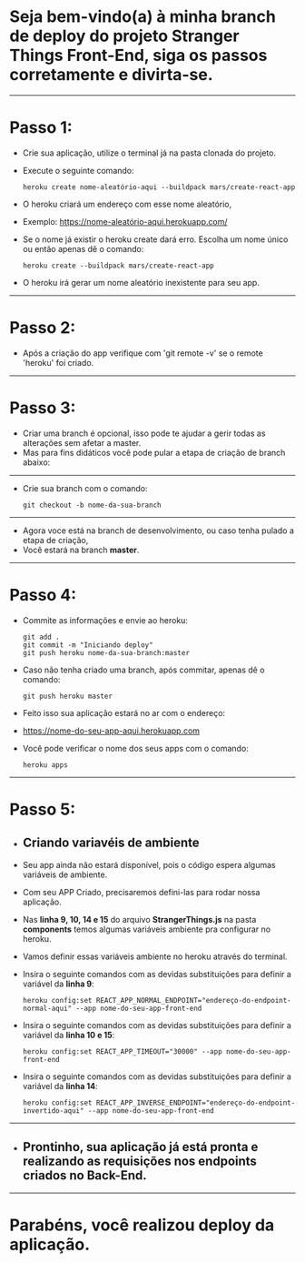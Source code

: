 # Seja bem-vindo(a) à minha branch de deploy do projeto Stranger Things Front-End, siga os passos corretamente e divirta-se.
---
# Passo 1:

* Crie sua aplicação, utilize o terminal já na pasta clonada do projeto.
* Execute o seguinte comando:

      heroku create nome-aleatório-aqui --buildpack mars/create-react-app

* O heroku criará um endereço com esse nome aleatório,
* Exemplo: https://nome-aleatório-aqui.herokuapp.com/
* Se o nome já existir o heroku create dará erro. Escolha um nome único ou então apenas dê o comando:

      heroku create --buildpack mars/create-react-app

* O heroku irá gerar um nome aleatório inexistente para seu app.
---
# Passo 2:

* Após a criação do app verifique com 'git remote -v' se o remote 'heroku' foi criado.
---
# Passo 3:

* Criar uma branch é opcional, isso pode te ajudar a gerir todas as alterações sem afetar a master.
* Mas para fins didáticos você pode pular a etapa de criação de branch abaixo:
---
* Crie sua branch com o comando:

      git checkout -b nome-da-sua-branch

---

* Agora voce está na branch de desenvolvimento, ou caso tenha pulado a etapa de criação,
* Você estará na branch <strong>master</strong>.
---
# Passo 4:

* Commite as informações e envie ao heroku:

      git add .
      git commit -m "Iniciando deploy"
      git push heroku nome-da-sua-branch:master

* Caso não tenha criado uma branch, após commitar, apenas dê o comando:
      
      git push heroku master

* Feito isso sua aplicação estará no ar com o endereço:

* https://nome-do-seu-app-aqui.herokuapp.com

* Você pode verificar o nome dos seus apps com o comando:

      heroku apps
---
# Passo 5:

* ## Criando variavéis de ambiente

* Seu app ainda não estará disponível, pois o código espera algumas variáveis de ambiente.
* Com seu APP Criado, precisaremos defini-las para rodar nossa aplicação.
* Nas <strong>linha 9, 10, 14 e 15</strong> do arquivo <strong>StrangerThings.js</strong> na pasta <strong>components</strong> temos algumas variáveis ambiente pra  configurar no heroku.
* Vamos definir essas variáveis ambiente no heroku através do terminal.
* Insira o seguinte comandos com as devidas substituições para definir a variável da <strong>linha 9</strong>:

      heroku config:set REACT_APP_NORMAL_ENDPOINT="endereço-do-endpoint-normal-aqui" --app nome-do-seu-app-front-end

* Insira o seguinte comandos com as devidas substituições para definir a variável da <strong>linha 10 e 15</strong>:

      heroku config:set REACT_APP_TIMEOUT="30000" --app nome-do-seu-app-front-end

* Insira o seguinte comandos com as devidas substituições para definir a variável da <strong>linha 14</strong>:

      heroku config:set REACT_APP_INVERSE_ENDPOINT="endereço-do-endpoint-invertido-aqui" --app nome-do-seu-app-front-end

---
* ## Prontinho, sua aplicação já está pronta e realizando as requisições nos endpoints criados no Back-End.

---
# Parabéns, você realizou deploy da aplicação.
